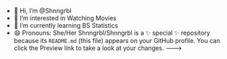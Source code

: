 - 👋 Hi, I’m @Shnngrbl
- 👀 I’m interested in Watching Movies
- 🌱 I’m currently learning BS Statistics
- 😄 Pronouns: She/Her
Shnngrbl/Shnngrbl is a ✨ special ✨ repository because its `README.md` (this file) appears on your GitHub profile.
You can click the Preview link to take a look at your changes.
--->
